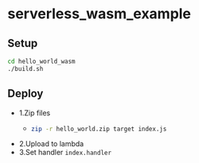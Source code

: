 # serverless_wasm_example

## Setup

```bash
cd hello_world_wasm
./build.sh
```

## Deploy

- 1.Zip files
  - ```bash
    zip -r hello_world.zip target index.js
    ```
- 2.Upload to lambda
- 3.Set handler `index.handler`
